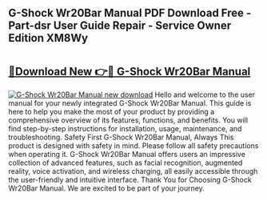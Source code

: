 ## G-Shock Wr20Bar Manual PDF Download Free - Part-dsr User Guide Repair - Service Owner Edition XM8Wy

# <h2><a href="http://bc34710.oget.top/?id=G-Shock+Wr20Bar+Manual">🔗Download New 👉🔴 G-Shock Wr20Bar Manual</a></h2>

[![G-Shock Wr20Bar Manual new download](https://i.imgur.com/5g1atiW.png)](http://bc34710.oget.top/?id=G-Shock+Wr20Bar+Manual)
Hello and welcome to the user manual for your newly integrated G-Shock Wr20Bar Manual. This guide is here to help you make the most of your product by providing a comprehensive overview of its features, functions, and benefits. You will find step-by-step instructions for installation, usage, maintenance, and troubleshooting. Safety First G-Shock Wr20Bar Manual, Always This product is designed with safety in mind. Please follow all safety precautions when operating it. G-Shock Wr20Bar Manual offers users an impressive collection of advanced features, such as facial recognition, augmented reality, voice activation, and wireless charging, all easily accessible through the user-friendly and intuitive interface. Thank You for Choosing G-Shock Wr20Bar Manual. We are excited to be part of your journey.
